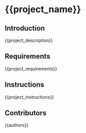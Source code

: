 # {{project_name}}


## Introduction

{{project_description}}

## Requirements

{{project_requirements}}

## Instructions

{{project_instructions}}

## Contributors

{{authors}}